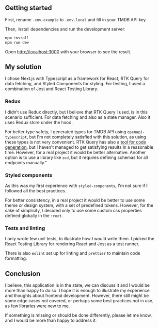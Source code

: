 ## Getting started

First, rename `.env.example` to `.env.local` and fill in your TMDB API key.

Then, install dependencies and run the development server:

```bash
npm install
npm run dev
```

Open [http://localhost:3000](http://localhost:3000) with your browser to see the result.

## My solution

I chose Next.js with Typescript as a framework for React, RTK Query for data fetching, and Styled Components for styling. For testing, I used a combination of Jest and React Testing Library.

### Redux

I didn't use Redux directly, but I believe that RTK Query I used, is in this scenario sufficient. For data fetching and also as a state manager. Also it uses Redux store under the hood.

For better type safety, I generated types for TMDB API using `openapi-typescript`, but I'm not completely satisfied with this solution, as using these types is not very convenient. RTK Query has also a [tool for code generation](https://redux-toolkit.js.org/rtk-query/usage/code-generation#openapi), but I haven't managed to get satisfying results in a reasonable time. However, for a real project it would be better alternative. Another option is to use a library like `zod`, but it requires defining schemas for all endpoints manually."

### Styled components

As this was my first experience with `styled-components`, I'm not sure if I followed all the best practices.

For better consistency, in a real project it would be better to use some theme or design system, with a set of predefined tokens. However, for the sake of simplicity, I decided only to use some custom css properties defined globally in the `:root`.

### Tests and linting

I only wrote few unit tests, to illustrate how I would write them. I picked the React Testing Library for rendering React and Jest as a test runner.

There is also `eslint` set up for linting and `prettier` to maintain code formatting.

## Conclusion

I believe, this application is in the state, we can discuss it and I would be more than happy to do so. I hope it is enough to illustrate my experience and thoughts about frontend development. However, there still might be some edge cases not covered, or perhaps some best practices not in use, as few libraries were new to me. 

If something is missing or should be done differently, please let me know, and I would be more than happy to address it.